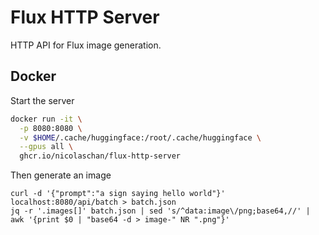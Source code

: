 # Flux HTTP Server

HTTP API for Flux image generation.

## Docker

Start the server

```bash
docker run -it \
  -p 8080:8080 \
  -v $HOME/.cache/huggingface:/root/.cache/huggingface \
  --gpus all \
  ghcr.io/nicolaschan/flux-http-server
```

Then generate an image

```
curl -d '{"prompt":"a sign saying hello world"}' localhost:8080/api/batch > batch.json
jq -r '.images[]' batch.json | sed 's/^data:image\/png;base64,//' | awk '{print $0 | "base64 -d > image-" NR ".png"}'
```
